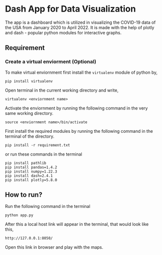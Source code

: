 # Dash App for Data Visualization

The app is a dashboard which is utilized in visualizing the COVID-19 data of the USA from January 2020 to April 2022. It is made with the help of plotly and dash - popular python modules for interactive graphs.

## Requirement

### Create a virtual enviorment (Optional)

To make virtual enviornment first install the `virtualenv` module of python by,

```console
pip install virtualenv
```

Open terminal in the current working directory and write,

```console
virtualenv <enviornment name>
```

Activate the enviornment by running the following command in the very same working directory.

```console
source <enviornment name>/bin/activate
```

First install the required modules by running the following command in the terminal of the directory.

```console
pip install -r requirement.txt
```

or run these commands in the terminal

```console
pip install pathlib
pip install pandas=1.4.2
pip install numpy=1.22.3
pip install dash=2.4.1
pip install plotly=5.8.0
```

## How to run?

Run the following command in the terminal

```console
python app.py
```

After this a local host link will appear in the terminal, that would look like this,

`http://127.0.0.1:8050/`

Open this link in browser and play with the maps.
